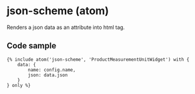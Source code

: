 # json-scheme (atom)

Renders a json data as an attribute into html tag.

## Code sample 

```
{% include atom('json-scheme', 'ProductMeasurementUnitWidget') with {
    data: {
        name: config.name,
        json: data.json
    }
} only %}
```
